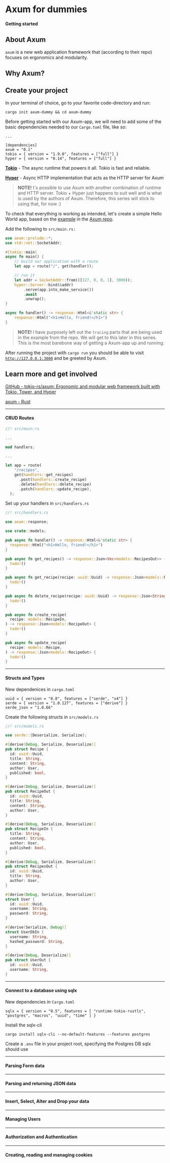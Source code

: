 # Axum for dummies

#### Getting started

## About Axum

`axum` is a new web application framework that (according to their repo) focuses on ergonomics and modularity.

## Why Axum?

## Create your project

In your terminal of choice, go to your favorite code-directory and run:

`cargo init axum-dummy && cd axum-dummy`

Before getting started with our Axum-app, we will need to add some of the basic dependencies needed to our `Cargo.toml` file, like so:

```other
...

[dependencies]
axum = "0.1"
tokio = { version = "1.9.0", features = ["full"] }
hyper = { version = "0.14", features = ["full"] }
```

[**Tokio**](https://github.com/tokio-rs/tokio) - The async runtime that powers it all. Tokio is fast and reliable.

[**Hyper**](https://github.com/hyperium/hyper) -  Async HTTP implementation that acts as the HTTP server for Axum

> **NOTE!** t's possible to use Axum with another combination of runtime and HTTP server. Tokio + Hyper just happens to suit well and is what is used by the authors of Axum. Therefore, this series will stick to using that, for now :)

To check that everything is working as intended, let's create a simple Hello World app, based on the [example](https://github.com/tokio-rs/axum/blob/main/examples/hello_world.rs) in the [Axum repo](https://github.com/tokio-rs/axum).

Add the following to `src/main.rs:`

```rust
use axum::prelude::*;
use std::net::SocketAddr;

#[tokio::main]
async fn main() {
    // build our application with a route
    let app = route("/", get(handler));

    // run it
    let addr = SocketAddr::from(([127, 0, 0, 1], 3000));
    hyper::Server::bind(&addr)
        .serve(app.into_make_service())
        .await
        .unwrap();
}

async fn handler() -> response::Html<&'static str> {
    response::Html("<h1>Hello, friend!</h1>")
}
```

> **NOTE!** I have purposely left out the `tracing` parts that are being used in the example from the repo. We will get to this later in this series. This is the most barebone way of getting a Axum-app up and running.

After running the project with `cargo run` you should be able to visit [`http://127.0.0.1:3000`](http://127.0.0.1:3000) and be greeted by Axum.

## Learn more and get involved

[GitHub - tokio-rs/axum: Ergonomic and modular web framework built with Tokio, Tower, and Hyper](https://github.com/tokio-rs/axum)

[axum - Rust](https://docs.rs/axum/0.1.2/axum/index.html)

----

#### CRUD Routes

```rust
//! src/main.rs

...

mod handlers;

...

let app = route(
    "/recipes",
    get(handlers::get_recipes)
      .post(handlers::create_recipe)
      .delete(handlers::delete_recipe)
      .patch(handlers::update_recipe),
  );
```

Set up your handlers in `src/handlers.rs`

```rust
//! src/handlers.rs

use axum::response;

use crate::models;

pub async fn handler() -> response::Html<&'static str> {
  response::Html("<h1>Hello, friend!</h1>")
}

pub async fn get_recipes() -> response::Json<Vec<models::RecipesOut>> {
  todo!()
}

pub async fn get_recipe(recipe: uuid::Uuid) -> response::Json<models::RecipeOut> {
  todo!()
}

pub async fn delete_recipe(recipe: uuid::Uuid) -> response::Json<String> {
  todo!()
}

pub async fn create_recipe(
  recipe: models::RecipeIn,
) -> response::Json<models::RecipeOut> {
  todo!()
}

pub async fn update_recipe(
  recipe: models::Recipe,
) -> response::Json<models::RecipeOut> {
  todo!()
}
```

----

#### Structs and Types

New dependenices in `cargo.toml`

```other
uuid = { version = "0.8", features = ["serde", "v4"] }
serde = { version = "1.0.127", features = ["derive"] }
serde_json = "1.0.66"
```

Create the following structs in `src/models.rs`

```rust
//! src/models.rs

use serde::{Deserialize, Serialize};

#[derive(Debug, Serialize, Deserialize)]
pub struct Recipe {
  id: uuid::Uuid,
  title: String,
  content: String,
  author: User,
  published: bool,
}

#[derive(Debug, Serialize, Deserialize)]
pub struct RecipeOut {
  id: uuid::Uuid,
  title: String,
  content: String,
  author: User,
}

#[derive(Debug, Serialize, Deserialize)]
pub struct RecipeIn {
  title: String,
  content: String,
  author: User,
  published: bool,
}

#[derive(Debug, Serialize, Deserialize)]
pub struct RecipesOut {
  id: uuid::Uuid,
  title: String,
  author: User,
}

#[derive(Debug, Serialize, Deserialize)]
struct User {
  id: uuid::Uuid,
  username: String,
  password: String,
}

#[derive(Serialize, Debug)]
struct UserDbIn {
  username: String,
  hashed_password: String,
}

#[derive(Debug, Deserialize)]
pub struct UserOut {
  id: uuid::Uuid,
  username: String,
}
```

----

#### Connect to a database using sqlx

New dependencies in `Cargo.toml`

```other
sqlx = { version = "0.5", features = [ "runtime-tokio-rustls", "postgres", "macros", "uuid", "time" ] }
```

Install the sqlx-cli

`cargo install sqlx-cli --no-default-features --features postgres`

Create a `.env` file in your project root, specifying the Postgres DB sqlx should use

----

#### Parsing Form data

----

#### Parsing and returning JSON data

----

#### Insert, Select, Alter and Drop your data

----

#### Managing Users

----

#### Authorization and Authentication

----

#### Creating, reading and managing cookies


